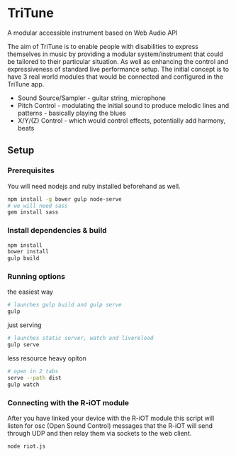# TriTune
A modular accessible instrument based on Web Audio API

The aim of TriTune is to enable people with disabilities to express themselves in music by providing a modular system/instrument that could be tailored to their particular situation. As well as enhancing the control and expressiveness of standard live performance setup. 
The initial concept is to have 3 real world modules that would be connected and configured in the TriTune app.
- Sound Source/Sampler - guitar string, microphone
- Pitch Control - modulating the initial sound to produce melodic lines and patterns - basically playing the blues
- X/Y/(Z) Control - which would control effects, potentially add harmony, beats

## Setup

### Prerequisites
You will need nodejs and ruby installed beforehand as well.
```sh
npm install -g bower gulp node-serve
# we will need sass
gem install sass
```

### Install dependencies & build
```sh
npm install
bower install
gulp build
```

### Running options
the easiest way
```sh
# launches gulp build and gulp serve
gulp
```
just serving
```sh
# launches static server, watch and livereload
gulp serve
```
less resource heavy opiton
```sh
# open in 2 tabs
serve --path dist
gulp watch
```

### Connecting with the R-iOT module
After you have linked your device with the R-iOT module this script will listen for osc (Open Sound Control) messages that the R-iOT will send through UDP and then relay them via sockets to the web client.
```sh
node riot.js
```

